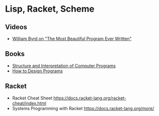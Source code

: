 # Lisp, Racket, Scheme

## Videos

* [William Byrd on "The Most Beautiful Program Ever Written"](https://www.youtube.com/watch?v=OyfBQmvr2Hc)

## Books

* [Structure and Interpretation of Computer Programs](https://mitpress.mit.edu/sicp/)
* [How to Design Programs](http://www.htdp.org/)

## Racket

* Racket Cheat Sheet
  https://docs.racket-lang.org/racket-cheat/index.html
* Systems Programming with Racket
  https://docs.racket-lang.org/more/
